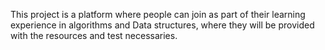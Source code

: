 This project is a platform where people can join as part of their learning experience in algorithms and Data structures, where they will be provided with the resources and test necessaries.
